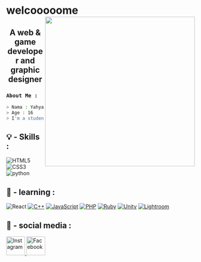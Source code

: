 <h1> welcooooome  <img align="right" src= "https://i.pinimg.com/originals/45/d6/12/45d612f74af4d18d3f32d1ddc6ab4f30.gif" width="400"</h1>
<p align="center">
<h2 align="center">
	A web & game developer and graphic designer 
	
</h2>

### `About Me :`
```bash
> Nama : Yahya
> Age : 16
> I'm a student in high school 
```

## 💡 - Skills :

![HTML5](https://img.shields.io/badge/html5-%23E34F26.svg?style=for-the-badge&logo=html5&logoColor=white)
![CSS3](https://img.shields.io/badge/css3-%231572B6.svg?style=for-the-badge&logo=css3&logoColor=white)
![python](http://img.shields.io/badge/python-%23157286.svg?style=for-the-badge&logo=python&logoColor=white)

## 📖 - learning :

![React](https://img.shields.io/badge/react-%2320232a.svg?style=for-the-badge&logo=react&logoColor=%2361DAFB)
[![C++](https://img.shields.io/badge/C%2B%2B-%2300599C.svg?style=for-the-badge&logo=c%2B%2B&logoColor=white)](https://en.cppreference.com/w/)
[![JavaScript](https://img.shields.io/badge/JavaScript-%23323330.svg?style=for-the-badge&logo=javascript&logoColor=%23F7DF1E)](https://developer.mozilla.org/en-US/docs/Web/JavaScript)
[![PHP](https://img.shields.io/badge/PHP-%23777BB4.svg?style=for-the-badge&logo=php&logoColor=white)](https://www.php.net/)
[![Ruby](https://img.shields.io/badge/Ruby-%23CC342D.svg?style=for-the-badge&logo=ruby&logoColor=white)](https://www.ruby-lang.org/)
[![Unity](https://img.shields.io/badge/Unity-%23000000.svg?style=for-the-badge&logo=unity&logoColor=white)](https://unity.com/)
[![Lightroom](https://img.shields.io/badge/Lightroom-31A8FF.svg?style=for-the-badge&logo=adobelightroom&logoColor=white)](https://www.adobe.com/products/photoshop-lightroom.html)

## 💠 - social media :

<a href="https://www.instagram.com/7y____y/" target="_blank">
  <img src="https://upload.wikimedia.org/wikipedia/commons/e/e7/Instagram_logo_2016.svg" alt="Instagram" width="50">
</a>
<a href="https://www.facebook.com/Yahya xe/" target="_blank">
  <img src="https://upload.wikimedia.org/wikipedia/commons/5/51/Facebook_f_logo_%282019%29.svg" alt="Facebook" width="50">
</a>











